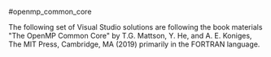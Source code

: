 #openmp_common_core

The following set of Visual Studio solutions are following the book materials "The OpenMP Common Core" by T.G. Mattson, Y. He, and A. E. Koniges, The MIT Press, Cambridge, MA (2019) primarily in the FORTRAN language.
